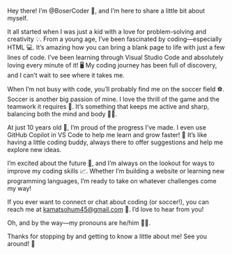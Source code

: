 Hey there! I’m @BoserCoder 👋, and I’m here to share a little bit about myself.

It all started when I was just a kid with a love for problem-solving and creativity 💡. From a young age, I’ve been fascinated by coding—especially HTML 💻. It’s amazing how you can bring a blank page to life with just a few lines of code. I’ve been learning through Visual Studio Code and absolutely loving every minute of it! 🖥️ My coding journey has been full of discovery, and I can’t wait to see where it takes me.

When I’m not busy with code, you’ll probably find me on the soccer field ⚽. Soccer is another big passion of mine. I love the thrill of the game and the teamwork it requires 🙌. It’s something that keeps me active and sharp, balancing both the mind and body 🧠💪.

At just 10 years old 🎂, I’m proud of the progress I’ve made. I even use GitHub Copilot in VS Code to help me learn and grow faster! 🤖 It’s like having a little coding buddy, always there to offer suggestions and help me explore new ideas.

I’m excited about the future 🌟, and I’m always on the lookout for ways to improve my coding skills 📈. Whether I’m building a website or learning new programming languages, I’m ready to take on whatever challenges come my way!

If you ever want to connect or chat about coding (or soccer!), you can reach me at kamatsohum45@gmail.com 📧. I’d love to hear from you!

Oh, and by the way—my pronouns are he/him 🙋‍♂️.

Thanks for stopping by and getting to know a little about me! See you around! 👋


